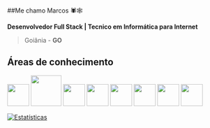 ##Me chamo Marcos 🕷🕸
<html>    
<body>
  <Strong>Desenvolvedor Full Stack | Tecnico em Informática para Internet</Strong><br/>
  <blockquote>Goiânia - <Strong>GO</Strong></blockquote>

  <H2>Áreas de conhecimento</H2>
  <div class="container">
     <img src="https://cdn.worldvectorlogo.com/logos/c-1.svg" width="50px" height="50px">
    <img src="https://logospng.org/download/java/logo-java-4096.png" width="70px" height="70px">
    <img src="https://logospng.org/download/html-5/logo-html-5-256.png" width="50px" height="50px">
    <img src="https://logospng.org/download/css-3/logo-css-3-256.png" width="50px" height="50px">
    <img src="https://logospng.org/download/javascript/logo-javascript-256.png" width="50px" height="50px">
    <img src="https://logospng.org/download/react/logo-react-256.png" width="50px" height="50px">
    <img src="https://cdn.worldvectorlogo.com/logos/next-js.svg" width="50px" height="50px">
    <img src="https://logospng.org/download/postgresql/postgresql-512.png" width="50px" height="50px">
  </div>

[![Estatísticas](https://github-readme-stats.vercel.app/api?username=vnz1nx&rank_icon=github&show_icons=true&theme=nightowl)](https://github.com/vnz1nx)
</body>
</html>
